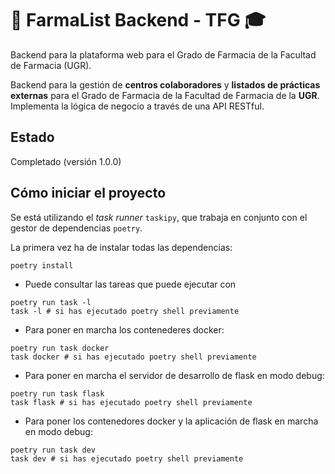 # 💊 FarmaList Backend - TFG 🎓

Backend para la plataforma web para el Grado de Farmacia de la Facultad de Farmacia (UGR).

Backend para la gestión de **centros colaboradores** y **listados de prácticas externas** para el Grado de Farmacia de la Facultad de Farmacia de la **UGR**. Implementa la lógica de negocio a través de una API RESTful.

## Estado

Completado (versión 1.0.0)

## Cómo iniciar el proyecto

Se está utilizando el _task runner_ `taskipy`, que trabaja en conjunto con el gestor de dependencias `poetry`.

La primera vez ha de instalar todas las dependencias:

```
poetry install
```

-  Puede consultar las tareas que puede ejecutar con

```
poetry run task -l
task -l # si has ejecutado poetry shell previamente
```

-  Para poner en marcha los contenederes docker:

```
poetry run task docker
task docker # si has ejecutado poetry shell previamente
```

-  Para poner en marcha el servidor de desarrollo de flask en modo debug:

```
poetry run task flask
task flask # si has ejecutado poetry shell previamente
```

-  Para poner los contenedores docker y la aplicación de flask en marcha en modo debug:

```
poetry run task dev
task dev # si has ejecutado poetry shell previamente
```

